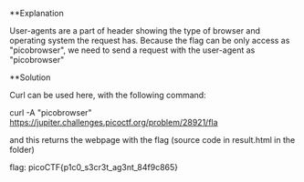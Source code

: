 **Explanation

User-agents are a part of header showing the type of browser and operating system the request has. Because the flag can be only access as "picobrowser", we
need to send a request with the user-agent as "picobrowser"

**Solution

Curl can be used here, with the following command:

curl -A "picobrowser" https://jupiter.challenges.picoctf.org/problem/28921/fla

and this returns the webpage with the flag (source code in result.html in the folder)

flag: picoCTF{p1c0_s3cr3t_ag3nt_84f9c865}


